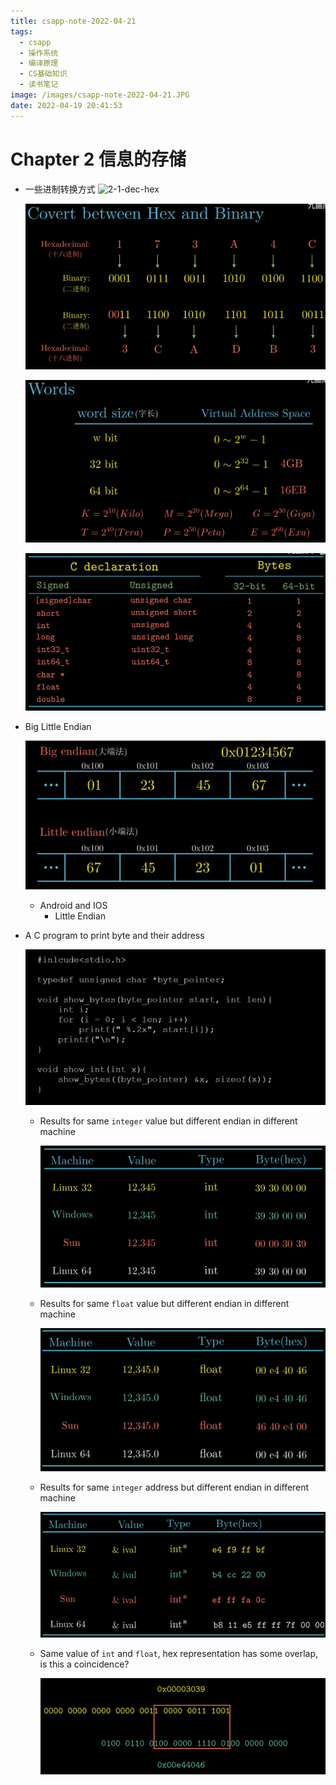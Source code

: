 ```yaml
---
title: csapp-note-2022-04-21
tags:
  - csapp
  - 操作系统
  - 编译原理
  - CS基础知识
  - 读书笔记
image: /images/csapp-note-2022-04-21.JPG
date: 2022-04-19 20:41:53
---
```

# Chapter 2 信息的存储


- 一些进制转换方式
  ![2-1-dec-hex](assets/2-1-dec-hex.png.png)

  ![2-2-dec-with-hex](assets/2-2-dec-with-hex.png)

  ![2-3-word-size-virtual-address-space](assets/2-3-word-size-virtual-address-space.png)

  ![2-4-type-size](assets/2-4-type-size.png)

- Big Little Endian
  
  ![2-5-Big-Little-Endian](assets/2-5-Big-Smaller-Order.png)

  - Android and IOS
    - Little Endian
  
- A C program to print byte and their address

  ![2-6-byte-print](assets/2-6-byte-print.png)
  
  - Results for same  `integer` value but different endian in different machine
  
    ![2-6-byte-print-res-1](assets/2-6-byte-print-res-1.png)

  - Results for same  `float` value but different endian in different machine
    
    ![2-6-byte-print-res-2](assets/2-6-byte-print-res-2.png)


  - Results for same  `integer` address but different endian in different machine

    ![2-6-byte-print-res-3](assets/2-6-byte-print-res-3.png)

  - Same value of `int` and `float`, hex representation has some overlap, is this a coincidence?

    ![2-7-int-and-float-overlap](assets/2-7-int-and-float-overlap.png)